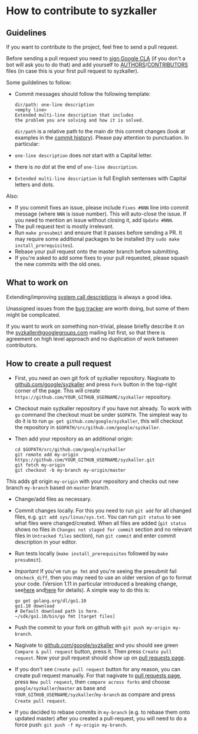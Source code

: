 How to contribute to syzkaller
==============================

Guidelines
----------

If you want to contribute to the project, feel free to send a pull request.

Before sending a pull request you need to [sign Google CLA](https://cla.developers.google.com/) (if you don't a bot will ask you to do that) and add yourself to [AUTHORS](/AUTHORS)/[CONTRIBUTORS](/CONTRIBUTORS) files (in case this is your first pull request to syzkaller).

Some guildelines to follow:

-	Commit messages should follow the following template:

	```
	dir/path: one-line description
	<empty line>
	Extended multi-line description that includes
	the problem you are solving and how it is solved.
	```

	`dir/path` is a relative path to the main dir this commit changes (look at examples in the [commit history](https://github.com/google/syzkaller/commits/master)). Please pay attention to punctuation. In particular:

-	`one-line description` does *not* start with a Capital letter.

-	there is *no dot* at the end of `one-line description`.

-	`Extended multi-line description` is full English sentenses with Capital letters and dots.

Also:

-	If you commit fixes an issue, please include `Fixes #NNN` line into commit message (where `NNN` is issue number). This will auto-close the issue. If you need to mention an issue without closing it, add `Update #NNN`.
-	The pull request text is mostly irrelevant.
-	Run `make presubmit` and ensure that it passes before sending a PR. It may require some additional packages to be installed (try `sudo make install_prerequisites`).
-	Rebase your pull request onto the master branch before submitting.
-	If you're asked to add some fixes to your pull requested, please squash the new commits with the old ones.

What to work on
---------------

Extending/improving [system call descriptions](syscall_descriptions.md) is always a good idea.

Unassigned issues from the [bug tracker](https://github.com/google/syzkaller/issues) are worth doing, but some of them might be complicated.

If you want to work on something non-trivial, please briefly describe it on the [syzkaller@googlegroups.com](https://groups.google.com/forum/#!forum/syzkaller) mailing list first, so that there is agreement on high level approach and no duplication of work between contributors.

How to create a pull request
----------------------------

-	First, you need an own git fork of syzkaller repository. Nagivate to [github.com/google/syzkaller](https://github.com/google/syzkaller) and press `Fork` button in the top-right corner of the page. This will create `https://github.com/YOUR_GITHUB_USERNAME/syzkaller` repository.
-	Checkout main syzkaller repository if you have not already. To work with `go` command the checkout must be under `$GOPATH`. The simplest way to do it is to run `go get github.com/google/syzkaller`, this will checkout the repository in `$GOPATH/src/github.com/google/syzkaller`.
-	Then add your repository as an additional origin:

	```shell
	cd $GOPATH/src/github.com/google/syzkaller
	git remote add my-origin https://github.com/YOUR_GITHUB_USERNAME/syzkaller.git
	git fetch my-origin
	git checkout -b my-branch my-origin/master
	```

This adds git origin `my-origin` with your repository and checks out new branch `my-branch` based on `master` branch.

-	Change/add files as necessary.
-	Commit changes locally. For this you need to run `git add` for all changed files, e.g. `git add sys/linux/sys.txt`. You can run `git status` to see what files were changed/created. When all files are added (`git status` shows no files in `Changes not staged for commit` section and no relevant files in `Untracked files` section), run `git commit` and enter commit description in your editor.
-	Run tests locally (`make install_prerequisites` followed by `make presubmit`).
-	*Important* If you've run `go fmt` and you're seeing the presubmit fail on`check_diff`, then you may need to use an older version of go to format your code. (Version 1.11 in particular introduced a breaking change, see[here](https://github.com/golang/go/issues/25161) and[here](https://github.com/golang/go/issues/26228) for details). A simple way to do this is:

	```
	go get golang.org/dl/go1.10
	go1.10 download
	# Default download path is here.
	~/sdk/go1.10/bin/go fmt [target files]
	```

-	Push the commit to your fork on github with `git push my-origin my-branch`.

-	Nagivate to [github.com/google/syzkaller](https://github.com/google/syzkaller) and you should see green `Compare & pull request` button, press it. Then press `Create pull request`. Now your pull request should show up on [pull requests page](https://github.com/google/syzkaller/pulls).

-	If you don't see `Create pull request` button for any reason, you can create pull request manually. For that nagivate to [pull requests page](https://github.com/google/syzkaller/pulls), press `New pull request`, then `compare across forks` and choose `google/syzkaller`/`master` as base and `YOUR_GITHUB_USERNAME/syzkaller`/`my-branch` as compare and press `Create pull request`.

-	If you decided to rebase commits in `my-branch` (e.g. to rebase them onto updated master) after you created a pull-request, you will need to do a force push: `git push -f my-origin my-branch`.
